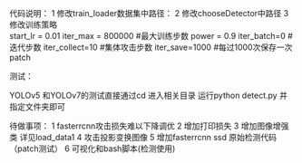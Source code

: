 代码说明：
1 修改train_loader数据集中路径：
2 修改chooseDetector中路径
3 修改训练策略                                              
    start_lr = 0.01
    iter_max = 800000 #最大训练步数
    power = 0.9
    iter_batch=0  #迭代步数
    iter_collect=10 #集体攻击步数
    iter_save=1000 #每过1000次保存一次patch 

测试：

YOLOv5 和YOLOv7的测试直接通过cd  进入相关目录  运行python detect.py 并指定文件夹即可

待做事项：
1 fasterrcnn攻击损失难以下降调优
2 增加打印损失
3 增加图像增强类 详见load_data1 
4 攻击投影变换图像
5 增加fasterrcnn ssd 原始检测代码（patch测试）
6 可视化和bash脚本(检测使用)
